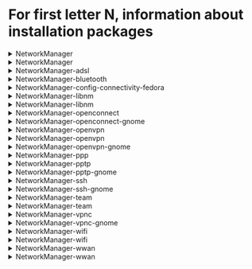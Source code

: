 # For first letter N, information about installation packages

<details>
<summary>NetworkManager</summary>

```
Эпоха        : 1
From repo    : anaconda
Short desc   : Network connection manager and user applications
URL          : https://networkmanager.dev/
License      : GPLv2+ and LGPLv2+
Descript     : NetworkManager is a system service that manages network interfaces and
             : connections based on user or automatic configuration. It supports
             : Ethernet, Bridge, Bond, VLAN, Team, InfiniBand, Wi-Fi, mobile broadband
             : (WWAN), PPPoE and other devices, and supports a variety of different VPN
             : services.
```

</details>

<details>
<summary>NetworkManager</summary>

```
Эпоха        : 1
From repo    : updates-testing
Short desc   : Network connection manager and user applications
URL          : https://networkmanager.dev/
License      : GPLv2+ and LGPLv2+
Descript     : NetworkManager is a system service that manages network interfaces and
             : connections based on user or automatic configuration. It supports
             : Ethernet, Bridge, Bond, VLAN, Team, InfiniBand, Wi-Fi, mobile broadband
             : (WWAN), PPPoE and other devices, and supports a variety of different VPN
             : services.
```

</details>

<details>
<summary>NetworkManager-adsl</summary>

```
Эпоха        : 1
From repo    : updates-testing
Short desc   : ADSL device plugin for NetworkManager
URL          : https://networkmanager.dev/
License      : GPLv2+ and LGPLv2+
Descript     : This package contains NetworkManager support for ADSL devices.
```

</details>

<details>
<summary>NetworkManager-bluetooth</summary>

```
Эпоха        : 1
From repo    : updates-testing
Short desc   : Bluetooth device plugin for NetworkManager
URL          : https://networkmanager.dev/
License      : GPLv2+ and LGPLv2+
Descript     : This package contains NetworkManager support for Bluetooth devices.
```

</details>

<details>
<summary>NetworkManager-config-connectivity-fedora</summary>

```
Эпоха        : 1
From repo    : updates-testing
Short desc   : NetworkManager config file for connectivity checking via Fedora servers
URL          : https://networkmanager.dev/
License      : GPLv2+ and LGPLv2+
Descript     : This adds a NetworkManager configuration file to enable connectivity checking
             : via Fedora infrastructure.
```

</details>

<details>
<summary>NetworkManager-libnm</summary>

```
Эпоха        : 1
From repo    : anaconda
Short desc   : Libraries for adding NetworkManager support to applications.
URL          : https://networkmanager.dev/
License      : LGPLv2+
Descript     : This package contains the libraries that make it easier to use some
             : NetworkManager functionality from applications.
```

</details>

<details>
<summary>NetworkManager-libnm</summary>

```
Эпоха        : 1
From repo    : updates-testing
Short desc   : Libraries for adding NetworkManager support to applications.
URL          : https://networkmanager.dev/
License      : LGPLv2+
Descript     : This package contains the libraries that make it easier to use some
             : NetworkManager functionality from applications.
```

</details>

<details>
<summary>NetworkManager-openconnect</summary>

```
From repo    : anaconda
Short desc   : NetworkManager VPN plugin for openconnect
URL          : http://www.gnome.org/projects/NetworkManager/
License      : GPLv2+ and LGPLv2
Descript     : This package contains software for integrating the openconnect VPN software
             : with NetworkManager and the GNOME desktop
```

</details>

<details>
<summary>NetworkManager-openconnect-gnome</summary>

```
From repo    : anaconda
Short desc   : NetworkManager VPN plugin for OpenConnect - GNOME files
URL          : http://www.gnome.org/projects/NetworkManager/
License      : GPLv2+ and LGPLv2
Descript     : This package contains software for integrating VPN capabilities with
             : the OpenConnect client with NetworkManager (GNOME files).
```

</details>

<details>
<summary>NetworkManager-openvpn</summary>

```
Эпоха        : 1
From repo    : anaconda
Short desc   : NetworkManager VPN plugin for OpenVPN
URL          : http://www.gnome.org/projects/NetworkManager/
License      : GPLv2+
Descript     : This package contains software for integrating VPN capabilities with
             : the OpenVPN server with NetworkManager.
```

</details>

<details>
<summary>NetworkManager-openvpn</summary>

```
Эпоха        : 1
From repo    : updates-testing
Short desc   : NetworkManager VPN plugin for OpenVPN
URL          : http://www.gnome.org/projects/NetworkManager/
License      : GPLv2+
Descript     : This package contains software for integrating VPN capabilities with
             : the OpenVPN server with NetworkManager.
```

</details>

<details>
<summary>NetworkManager-openvpn-gnome</summary>

```
Эпоха        : 1
From repo    : updates-testing
Short desc   : NetworkManager VPN plugin for OpenVPN - GNOME files
URL          : http://www.gnome.org/projects/NetworkManager/
License      : GPLv2+
Descript     : This package contains software for integrating VPN capabilities with
             : the OpenVPN server with NetworkManager (GNOME files).
```

</details>

<details>
<summary>NetworkManager-ppp</summary>

```
Эпоха        : 1
From repo    : updates-testing
Short desc   : PPP plugin for NetworkManager
URL          : https://networkmanager.dev/
License      : GPLv2+ and LGPLv2+
Descript     : This package contains NetworkManager support for PPP.
```

</details>

<details>
<summary>NetworkManager-pptp</summary>

```
Эпоха        : 1
From repo    : anaconda
Short desc   : NetworkManager VPN plugin for PPTP
URL          : http://www.gnome.org/projects/NetworkManager/
License      : GPLv2+
Descript     : This package contains software for integrating VPN capabilities with
             : the PPTP server with NetworkManager.
```

</details>

<details>
<summary>NetworkManager-pptp-gnome</summary>

```
Эпоха        : 1
From repo    : anaconda
Short desc   : NetworkManager VPN plugin for PPTP - GNOME files
URL          : http://www.gnome.org/projects/NetworkManager/
License      : GPLv2+
Descript     : This package contains software for integrating VPN capabilities with
             : the PPTP server with NetworkManager (GNOME files).
```

</details>

<details>
<summary>NetworkManager-ssh</summary>

```
From repo    : updates-testing
Short desc   : NetworkManager VPN plugin for SSH
URL          : https://github.com/danfruehauf/NetworkManager-ssh
License      : GPLv2+
Descript     : This package contains software for integrating VPN capabilities with
             : the OpenSSH server with NetworkManager.
```

</details>

<details>
<summary>NetworkManager-ssh-gnome</summary>

```
From repo    : updates-testing
Short desc   : NetworkManager VPN plugin for SSH - GNOME files
URL          : https://github.com/danfruehauf/NetworkManager-ssh
License      : GPLv2+
Descript     : This package contains software for integrating VPN capabilities with
             : the OpenSSH server with NetworkManager (GNOME files).
```

</details>

<details>
<summary>NetworkManager-team</summary>

```
Эпоха        : 1
From repo    : anaconda
Short desc   : Team device plugin for NetworkManager
URL          : https://networkmanager.dev/
License      : GPLv2+ and LGPLv2+
Descript     : This package contains NetworkManager support for team devices.
```

</details>

<details>
<summary>NetworkManager-team</summary>

```
Эпоха        : 1
From repo    : updates-testing
Short desc   : Team device plugin for NetworkManager
URL          : https://networkmanager.dev/
License      : GPLv2+ and LGPLv2+
Descript     : This package contains NetworkManager support for team devices.
```

</details>

<details>
<summary>NetworkManager-vpnc</summary>

```
Эпоха        : 1
From repo    : anaconda
Short desc   : NetworkManager VPN plugin for vpnc
URL          : http://www.gnome.org/projects/NetworkManager/
License      : GPLv2+
Descript     : This package contains software for integrating VPN capabilities with
             : the vpnc server with NetworkManager.
```

</details>

<details>
<summary>NetworkManager-vpnc-gnome</summary>

```
Эпоха        : 1
From repo    : anaconda
Short desc   : NetworkManager VPN plugin for vpnc - GNOME files
URL          : http://www.gnome.org/projects/NetworkManager/
License      : GPLv2+
Descript     : This package contains software for integrating VPN capabilities with
             : the vpnc server with NetworkManager (GNOME files).
```

</details>

<details>
<summary>NetworkManager-wifi</summary>

```
Эпоха        : 1
From repo    : anaconda
Short desc   : Wifi plugin for NetworkManager
URL          : https://networkmanager.dev/
License      : GPLv2+ and LGPLv2+
Descript     : This package contains NetworkManager support for Wifi and OLPC devices.
```

</details>

<details>
<summary>NetworkManager-wifi</summary>

```
Эпоха        : 1
From repo    : updates-testing
Short desc   : Wifi plugin for NetworkManager
URL          : https://networkmanager.dev/
License      : GPLv2+ and LGPLv2+
Descript     : This package contains NetworkManager support for Wifi and OLPC devices.
```

</details>

<details>
<summary>NetworkManager-wwan</summary>

```
Эпоха        : 1
From repo    : anaconda
Short desc   : Mobile broadband device plugin for NetworkManager
URL          : https://networkmanager.dev/
License      : GPLv2+ and LGPLv2+
Descript     : This package contains NetworkManager support for mobile broadband (WWAN)
             : devices.
```

</details>

<details>
<summary>NetworkManager-wwan</summary>

```
Эпоха        : 1
From repo    : updates-testing
Short desc   : Mobile broadband device plugin for NetworkManager
URL          : https://networkmanager.dev/
License      : GPLv2+ and LGPLv2+
Descript     : This package contains NetworkManager support for mobile broadband (WWAN)
             : devices.
```

</details>

